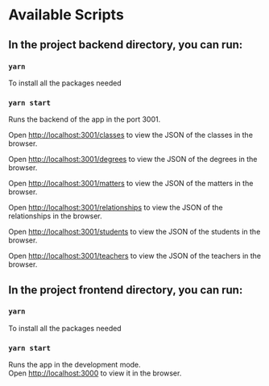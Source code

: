 # Available Scripts

## In the project backend directory, you can run:

### `yarn`

To install all the packages needed

### `yarn start`

Runs the backend of the app in the port 3001.<br />

Open [http://localhost:3001/classes](http://localhost:3001/classes) to view the JSON of the classes in the browser.

Open [http://localhost:3001/degrees](http://localhost:3001/degrees) to view the JSON of the degrees in the browser.

Open [http://localhost:3001/matters](http://localhost:3001/matters) to view the JSON of the matters in the browser.

Open [http://localhost:3001/relationships](http://localhost:3001/relationships) to view the JSON of the relationships in the browser.

Open [http://localhost:3001/students](http://localhost:3001/students) to view the JSON of the students in the browser.

Open [http://localhost:3001/teachers](http://localhost:3001/teachers) to view the JSON of the teachers in the browser.


## In the project frontend directory, you can run:

### `yarn`

To install all the packages needed

### `yarn start`

Runs the app in the development mode.<br />
Open [http://localhost:3000](http://localhost:3000) to view it in the browser.
